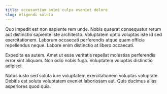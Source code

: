 ```yaml
---
title: accusantium animi culpa eveniet dolore
slug: eligendi soluta
---
```


Quo impedit est non sapiente rem unde. Nobis quaerat consequatur rerum aut distinctio sapiente iste architecto. Voluptatem optio voluptas iste id sed exercitationem. Laborum occaecati perferendis atque quam officia repellendus neque. Labore enim distinctio at libero occaecati.

Expedita ea autem. Amet ut esse veritatis repellat molestias perferendis error sint aliquam. Non odio nobis fuga. Voluptatem voluptas distinctio adipisci.

Natus iusto sed soluta iure voluptatem exercitationem voluptas voluptate. Debitis est soluta voluptatem eveniet laboriosam aut. Quis ducimus alias asperiores quod quia.
